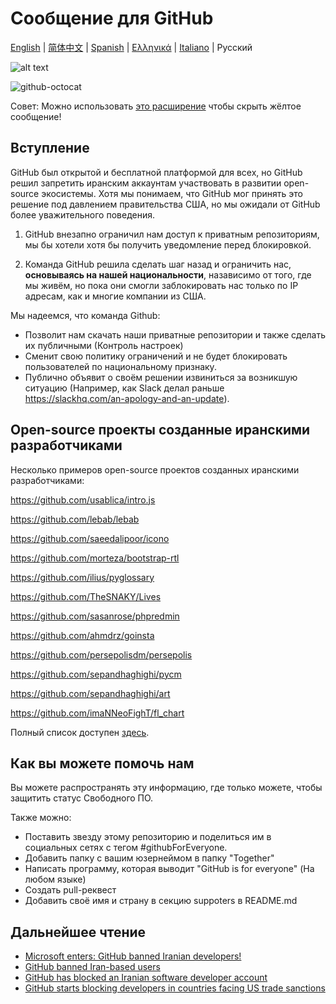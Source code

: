# Сообщение для GitHub

[English](./README.md) | [简体中文](./README-CN.md) | [Spanish](./README-ES.md) | [Ελληνικά](./README-GR.md) | [Italiano](./README-IT.md) | Русский

![alt text](./message.png)

![github-octocat](https://user-images.githubusercontent.com/16706911/61997137-7aa7df00-b0b2-11e9-97f1-f452855fe21c.png)


Совет: Можно использовать [это расширение](https://github.com/MohamadKh75/ShutHub) чтобы скрыть жёлтое сообщение!

## Вступление

GitHub был открытой и бесплатной платформой для всех, но GitHub решил запретить иранским аккаунтам участвовать в развитии open-source экосистемы. Хотя мы понимаем, что GitHub мог принять это решение под давлением правительства США, но мы ожидали от GitHub более уважительного поведения.

1. GitHub внезапно ограничил нам доступ к приватным репозиториям, мы бы хотели хотя бы получить уведомление перед блокировкой.

2. Команда GitHub решила сделать шаг назад и ограничить нас, **основываясь на нашей национальности**, назависимо от того, где мы живём, но пока они смогли заблокировать нас только по IP адресам, как и многие компании из США.

Мы надеемся, что команда Github:

- Позволит нам скачать наши приватные репозитории и также сделать их публичными (Контроль настроек)
- Сменит свою политику ограничений и не будет блокировать пользователей по национальному признаку.
- Публично объявит о своём решении извиниться за возникшую ситуацию (Например, как Slack делал раньше https://slackhq.com/an-apology-and-an-update).

## Open-source проекты созданные иранскими разработчиками

Несколько примеров open-source проектов созданных иранскими разработчиками:

https://github.com/usablica/intro.js

https://github.com/lebab/lebab

https://github.com/saeedalipoor/icono

https://github.com/morteza/bootstrap-rtl

https://github.com/ilius/pyglossary

https://github.com/TheSNAKY/Lives

https://github.com/sasanrose/phpredmin

https://github.com/ahmdrz/goinsta

https://github.com/persepolisdm/persepolis

https://github.com/sepandhaghighi/pycm

https://github.com/sepandhaghighi/art

https://github.com/imaNNeoFighT/fl_chart

Полный список доступен [здесь](https://github.com/mohebifar/made-in-iran).

## Как вы можете помочь нам

Вы можете распространять эту информацию, где только можете, чтобы защитить статус Свободного ПО.

Также можно:

- Поставить звезду этому репозиторию и поделиться им в социальных сетях с тегом #githubForEveryone.
- Добавить папку с вашим юзернеймом в папку "Together"
- Написать программу, которая выводит "GitHub is for everyone" (На любом языке)
- Создать pull-реквест
- Добавить своё имя и страну в секцию suppoters в README.md

## Дальнейшее чтение

- [Microsoft enters: GitHub banned Iranian developers!](https://medium.com/@d.aliyamini/microsoft-enters-github-banned-iranian-developers-843f7c60a146)
- [GitHub banned Iran-based users](https://financialtribune.com/articles/sci-tech/99111/github-bans-iran-based-users)
- [GitHub has blocked an Iranian software developer account](https://hub.packtpub.com/github-has-blocked-an-iranian-software-developers-account)
- [GitHub starts blocking developers in countries facing US trade sanctions](https://www.zdnet.com/article/github-starts-blocking-developers-in-countries-facing-us-trade-sanctions)
